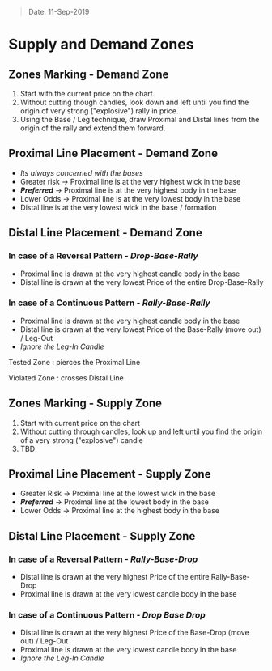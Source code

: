> Date: 11-Sep-2019
# Supply and Demand Zones

## Zones Marking - Demand Zone
1. Start with the current price on the chart.
2. Without cutting though candles, look down and left until you find the origin of very strong ("explosive") rally in price.
3. Using the Base / Leg technique, draw Proximal and Distal lines from the origin of the rally and extend them forward.

## Proximal Line Placement - Demand Zone
- *Its always concerned with the bases*
- Greater risk -> Proximal line is at the very highest wick in the base
- ***Preferred*** -> Proximal line is at the very highest body in the base
- Lower Odds -> Proximal line is at the very lowest body in the base
- Distal line is at the very lowest wick in the base / formation

## Distal Line Placement - Demand Zone

### In case of a Reversal Pattern - *Drop-Base-Rally*
- Proximal line is drawn at the very highest candle body in the base
- Distal line is drawn at the very lowest Price of the entire Drop-Base-Rally

### In case of a Continuous Pattern - *Rally-Base-Rally*
- Proximal line is drawn at the very highest candle body in the base
- Distal line is drawn at the very lowest Price of the Base-Rally (move out) / Leg-Out
- *Ignore the Leg-In Candle*

Tested Zone
: pierces the Proximal Line

Violated Zone
: crosses Distal Line

## Zones Marking - Supply Zone
1. Start with current price on the chart
2. Without cutting through candles, look up and left until you find the origin of a very strong ("explosive") candle
3. TBD

## Proximal Line Placement - Supply Zone
- Greater Risk -> Proximal line at the lowest wick in the base
- ***Preferred*** -> Proximal line at the lowest body in the base
- Lower Odds -> Proximal line at the highest body in the base

## Distal Line Placement - Supply Zone

### In case of a Reversal Pattern - *Rally-Base-Drop*
- Distal line is drawn at the very highest Price of the entire Rally-Base-Drop
- Proximal line is drawn at the very lowest candle body in the base

### In case of a Continuous Pattern - *Drop Base Drop*
- Distal line is drawn at the very highest Price of the Base-Drop (move out) / Leg-Out
- Proximal line is drawn at the very lowest candle body in the base
- *Ignore the Leg-In Candle*

<!--stackedit_data:
eyJoaXN0b3J5IjpbOTUzMjIzNzc0LC0yNDI0NjQ3MjAsMTgxOT
Q2Mjk2M119
-->